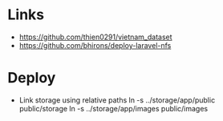 # Links
- https://github.com/thien0291/vietnam_dataset
- https://github.com/bhirons/deploy-laravel-nfs

# Deploy
- Link storage using relative paths
    ln -s ../storage/app/public public/storage
    ln -s ../storage/app/images public/images